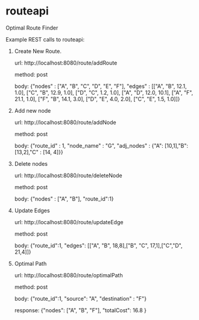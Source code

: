 # routeapi
Optimal Route Finder

Example REST calls to routeapi:

1. Create New Route.

	url: http://localhost:8080/route/addRoute

	method: post

	body: {"nodes" : ["A", "B", "C", "D", "E", "F"], "edges" : [["A", "B", 12.1, 1.0], ["C", "B", 12.9, 1.0], ["D", "C", 1.2, 1.0], ["A", "D", 12.0, 10.1], ["A", "F", 21.1, 1.0], ["F", "B", 14.1, 3.0], ["D", "E", 4.0, 2.0], ["C", "E", 1.5, 1.0]]}

2. Add new node

	url: http://localhost:8080/route/addNode

	method: post
	
	body: {"route_id" : 1, "node_name" : "G", "adj_nodes" : {"A": [10,1],"B":[13,2],"C" : [14, 4]}}

3. Delete nodes

	url: http://localhost:8080/route/deleteNode
	
	method: post
	
	body: {"nodes" : ["A", "B"], "route_id":1}

4. Update Edges
	
	url: http://localhost:8080/route/updateEdge
	
	method: post
	
	body: {"route_id":1, "edges": [["A", "B", 18,8],["B", "C", 17,1],["C","D", 21,4]]}

5. Optimal Path
	
	url: http://localhost:8080/route/optimalPath
	
	method: post
	
	body: {"route_id":1, "source": "A", "destination" : "F"}

	response: {"nodes": ["A", "B", "F"], "totalCost": 16.8 }
